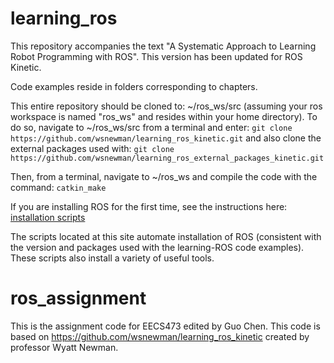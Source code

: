 
# learning_ros
This repository accompanies the text "A Systematic Approach to Learning Robot Programming with ROS".  This version has been updated for ROS Kinetic.

Code examples reside in folders corresponding to chapters.

This entire repository should be cloned to: ~/ros_ws/src (assuming your ros workspace is named "ros_ws" and resides within your home directory).  To do so, navigate to ~/ros_ws/src from a terminal and enter:
`git clone https://github.com/wsnewman/learning_ros_kinetic.git`
and also clone the external packages used with:
`git clone https://github.com/wsnewman/learning_ros_external_packages_kinetic.git`

Then, from a terminal, navigate to ~/ros_ws and compile the code with the command:
`catkin_make`

If you are installing ROS for the first time, see the instructions here:
[installation scripts](//github.com/wsnewman/learning_ros_setup_scripts)

The scripts located at this site automate installation of ROS (consistent with the version and packages used with the learning-ROS code examples).  These scripts also install a variety of useful tools.



# ros_assignment

This is the assignment code for EECS473 edited by Guo Chen.
This code is based on https://github.com/wsnewman/learning_ros_kinetic created by professor Wyatt Newman.


